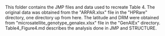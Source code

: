 This folder contains the JMP files and data used to recreate Table 4. The original data was obtained from the "ARPAR.xlsx" file in the "HPRare" directory, one directory up from here. The latitude and DRM were obtained from "microsatellite_genotype_genalex.xlsx" file in the "GenAlEx" directory. Table4_Figure4.md describes the analysis done in JMP and STRUCTURE.
